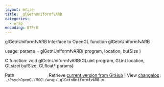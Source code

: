```yaml
---
layout: mfile
title: _glGetnUniformfvARB
categories:
  - wrap
encoding: UTF-8
---
```


glGetnUniformfvARB  Interface to OpenGL function glGetnUniformfvARB

usage:  params = glGetnUniformfvARB\( program, location, bufSize \)

C function:  void glGetnUniformfvARB\(GLuint program, GLint location, GLsizei bufSize, GLfloat\* params\)


<div class="code_header" style="text-align:right;">
  <span style="float:left;">Path&nbsp;&nbsp;</span> <span class="counter">Retrieve <a href=
  "https://raw.github.com/Psychtoolbox-3/Psychtoolbox-3/beta/./PsychOpenGL/MOGL/wrap/_glGetnUniformfvARB.m">current version from GitHub</a> | View <a href=
  "https://github.com/Psychtoolbox-3/Psychtoolbox-3/commits/beta/./PsychOpenGL/MOGL/wrap/_glGetnUniformfvARB.m">changelog</a></span>
</div>
<div class="code">
  <code>./PsychOpenGL/MOGL/wrap/_glGetnUniformfvARB.m</code>
</div>

